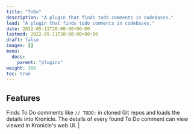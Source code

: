 ```yaml
---
title: "ToDo"
description: "A plugin that finds todo comments in codebases."
lead: "A plugin that finds todo comments in codebases."
date: 2022-05-11T20:00:00+00:00
lastmod: 2022-05-11T20:00:00+00:00
draft: false
images: []
menu:
  docs:
    parent: "plugins"
weight: 380
toc: true
---
```


## Features

Finds To Do comments like `// TODO:` in cloned Git repos and loads the details into Kronicle.  The details of every
found To Do comment can view viewed in Kronicle's web UI.                                                                                                                                                                                                      |
